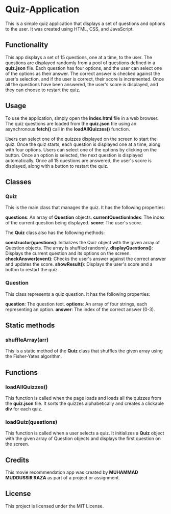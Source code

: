 # Quiz-Application

This is a simple quiz application that displays a set of questions and options to the user. It was created using HTML, CSS, and JavaScript.

## Functionality

This app displays a set of 15 questions, one at a time, to the user. The questions are displayed randomly from a pool of questions defined in a **quiz.json** file. Each question has four options, and the user can select one of the options as their answer. The correct answer is checked against the user's selection, and if the user is correct, their score is incremented. Once all the questions have been answered, the user's score is displayed, and they can choose to restart the quiz.

## Usage

To use the application, simply open the **index.html** file in a web browser. The quiz questions are loaded from the **quiz.json** file using an asynchronous **fetch()** call in the **loadAllQuizzes()** function.

Users can select one of the quizzes displayed on the screen to start the quiz. Once the quiz starts, each question is displayed one at a time, along with four options. Users can select one of the options by clicking on the button. Once an option is selected, the next question is displayed automatically. Once all 15 questions are answered, the user's score is displayed, along with a button to restart the quiz.

## Classes

### Quiz

This is the main class that manages the quiz. It has the following properties:

**questions**: An array of **Question** objects.
**currentQuestionIndex**: The index of the current question being displayed.
**score**: The user's score.

The **Quiz** class also has the following methods:

**constructor(questions)**: Initializes the Quiz object with the given array of Question objects. The array is shuffled randomly.
**displayQuestions()**: Displays the current question and its options on the screen.
**checkAnswer(event)**: Checks the user's answer against the correct answer and updates the score.
**showResult()**: Displays the user's score and a button to restart the quiz.

### Question

This class represents a quiz question. It has the following properties:

**question**: The question text.
**options**: An array of four strings, each representing an option.
**answer**: The index of the correct answer (0-3).

## Static methods

### shuffleArray(arr)

This is a static method of the **Quiz** class that shuffles the given array using the Fisher-Yates algorithm.

## Functions

### loadAllQuizzes()

This function is called when the page loads and loads all the quizzes from the **quiz.json** file. It sorts the quizzes alphabetically and creates a clickable **div** for each quiz.

### loadQuiz(questions)
This function is called when a user selects a quiz. It initializes a **Quiz** object with the given array of Question objects and displays the first question on the screen.

## Credits
This movie recommendation app was created by **MUHAMMAD MUDDUSSIR RAZA** as part of a project or assignment.

## License
This project is licensed under the MIT License.
